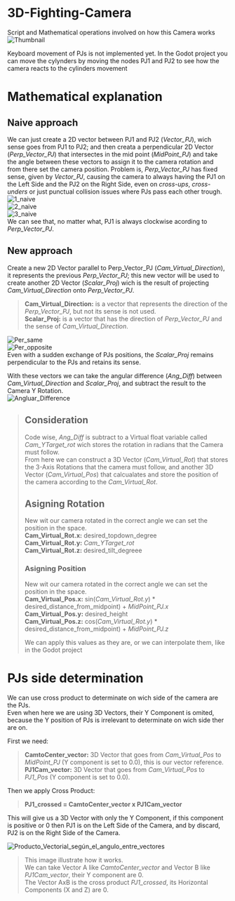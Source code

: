 # 3D-Fighting-Camera
Script and Mathematical operations involved on how this Camera works
![Thumbnail](https://github.com/user-attachments/assets/81aba59c-557b-41e7-96f7-211c9aa709cf)  

Keyboard movement of PJs is not implemented yet.
In the Godot project you can move the cylynders by moving the nodes PJ1 and PJ2 to see how the camera reacts to the cylinders movement

# Mathematical explanation
## Naive approach
We can just create a 2D vector between PJ1 and PJ2 (*Vector_PJ*), wich sense goes from PJ1 to PJ2; and then creata a perpendicular 2D Vector (*Perp_Vector_PJ*) that intersectes in the mid point (*MidPoint_PJ*) and take the angle between these vectors to assign it to the camera rotation and from there set the camera position.
Problem is, *Perp_Vector_PJ* has fixed sense, given by *Vector_PJ*, causing the camera to always having the PJ1 on the Left Side and the PJ2 on the Right Side, even on *cross-ups*, *cross-unders* or just punctual collision issues where PJs pass each other trough.  
![1_naive](https://github.com/user-attachments/assets/3855e2a2-e2e2-4042-8530-026cc80412bb)  
![2_naive](https://github.com/user-attachments/assets/c73a01c0-5a6c-4b92-855c-599bf40571d3)  
![3_naive](https://github.com/user-attachments/assets/45c27b17-562c-40f6-93e9-93cf25e38503)  
We can see that, no matter what, PJ1 is always clockwise acording to *Perp_Vector_PJ*.  

## New approach
Create a new 2D Vector parallel to Perp_Vector_PJ (*Cam_Virtual_Direction*), it  represents the previous *Perp_Vector_PJ*; this new vector will be used to create another 2D Vector (*Scalar_Proj*) wich is the result of projecting *Cam_Virtual_Direction* onto *Perp_Vector_PJ*.  

> **Cam_Virtual_Direction:** is a vector that represents the direction of the *Perp_Vector_PJ*, but not its sense is not used.  
> **Scalar_Proj:** is a vector that has the direction of *Perp_Vector_PJ* and the sense of *Cam_Virtual_Direction*.  

![Per_same](https://github.com/user-attachments/assets/48dc4954-64ad-4915-8645-61f310d2664d)  
![Per_opposite](https://github.com/user-attachments/assets/97c06c48-9457-4a1a-82fc-b3a5896c1ce6)  
Even with a sudden exchange of PJs positions, the *Scalar_Proj* remains perpendicular to the PJs and retains its sense.  

With these vectors we can take the angular difference (*Ang_Diff*) between *Cam_Virtual_Direction* and *Scalar_Proj*, and subtract the result to the Camera Y Rotation.  
![Angluar_Difference](https://github.com/user-attachments/assets/46e897da-8ce4-45d9-8a0f-e28a8501da3d)  

> ## Consideration
> Code wise, *Ang_Diff* is subtract to a Virtual float variable called *Cam_YTarget_rot* wich stores the rotation in radians that the Camera must follow.  
> From here we can construct a 3D Vector (*Cam_Virtual_Rot*) that stores the 3-Axis Rotations that the camera must follow, and another 3D Vector (*Cam_Virtual_Pos*) that calcualates and store the position of the camera according to the *Cam_Virtual_Rot*.  
>
> ## Asigning Rotation
>New wit our camera rotated in the correct angle we can set the position in the space.  
> **Cam_Virtual_Rot.x:** desired_topdown_degree  
> **Cam_Virtual_Rot.y:** *Cam_YTarget_rot*  
> **Cam_Virtual_Rot.z:** desired_tilt_degreee  
>
> ### Asigning Position
>New wit our camera rotated in the correct angle we can set the position in the space.  
> **Cam_Virtual_Pos.x:** sin(*Cam_Virtual_Rot.y*) * desired_distance_from_midpoint) + *MidPoint_PJ.x*  
> **Cam_Virtual_Pos.y:** desired_height  
> **Cam_Virtual_Pos.z:** cos(*Cam_Virtual_Rot.y*) * desired_distance_from_midpoint) + *MidPoint_PJ.z*  
>
>We can apply this values as they are, or we can interpolate them, like in the Godot project

# PJs side determination
We can use cross product to determinate on wich side of the camera are the PJs.  
Even when here we are using 3D Vectors, their Y Component is omited, because the Y position of PJs is irrelevant to determinate on wich side ther are on.  

First we need:  
> **CamtoCenter_vector:** 3D Vector that goes from *Cam_Virtual_Pos* to *MidPoint_PJ* (Y component is set to 0.0), this is our vector reference.  
> **PJ1Cam_vector:** 3D Vector that goes from *Cam_Virtual_Pos* to *PJ1_Pos* (Y component is set to 0.0).  

Then we apply Cross Product:  
> **PJ1_crossed = CamtoCenter_vector x PJ1Cam_vector**  

This will give us a 3D Vector with only the Y Component, if this component is positive or 0 then PJ1 is on the Left Side of the Camera, and by discard, PJ2 is on the Right Side of the Camera.  

![Producto_Vectorial_según_el_angulo_entre_vectores](https://github.com/user-attachments/assets/bdbd65e2-e3b3-4f25-acea-673e7524cbf5)

>This image illustrate how it works.  
>We can take Vector A like *CamtoCenter_vector* and Vector B like *PJ1Cam_vector*, their Y component are 0.  
>The Vector AxB is the cross product *PJ1_crossed*, its Horizontal Components (X and Z) are 0.  
